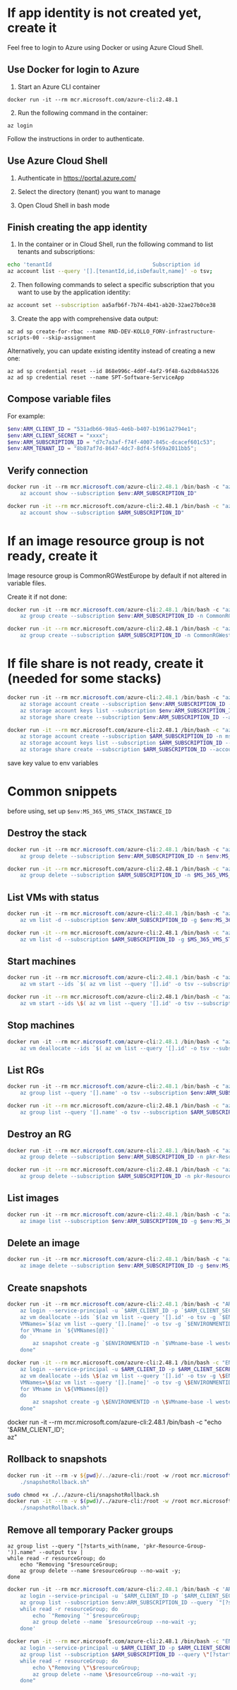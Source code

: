 # If app identity is not created yet, create it

Feel free to login to Azure using Docker or using Azure Cloud Shell.
## Use Docker for login to Azure

1. Start an Azure CLI container

```
docker run -it --rm mcr.microsoft.com/azure-cli:2.48.1
```

2. Run the following command in the container:

```
az login
```

Follow the instructions in order to authenticate.

## Use Azure Cloud Shell

1. Authenticate in https://portal.azure.com/

2. Select the directory (tenant) you want to manage

3. Open Cloud Shell in bash mode

## Finish creating the app identity

1. In the container or in Cloud Shell, run the following command to list tenants and subscriptions:

```bash
echo 'tenantId                                Subscription id                         Default Subscription name';
az account list --query '[].[tenantId,id,isDefault,name]' -o tsv;
```

2. Then following commands to select a specific subscription that you want to use by the application identity:

```bash
az account set --subscription aa5afb6f-7b74-4b41-ab20-32ae27b0ce38
```

3. Create the app with comprehensive data output:

```
az ad sp create-for-rbac --name RND-DEV-KOLLO_FORV-infrastructure-scripts-00 --skip-assignment
```

Alternatively, you can update existing identity instead of creating a new one:

```
az ad sp credential reset --id 868e996c-4d0f-4af2-9f48-6a2db84a5326
az ad sp credential reset --name SPT-Software-ServiceApp
```

## Compose variable files

For example:

```PowerShell
$env:ARM_CLIENT_ID = "531adb66-98a5-4e6b-b407-b1961a2794e1";
$env:ARM_CLIENT_SECRET = "xxxx";
$env:ARM_SUBSCRIPTION_ID = "d7c7a3af-f74f-4007-845c-dcacef601c53";
$env:ARM_TENANT_ID = "8b87af7d-8647-4dc7-8df4-5f69a2011bb5";
```

## Verify connection

```PowerShell
docker run -it --rm mcr.microsoft.com/azure-cli:2.48.1 /bin/bash -c "az login --service-principal -u $env:ARM_CLIENT_ID -p $env:ARM_CLIENT_SECRET --tenant $env:ARM_TENANT_ID; `
    az account show --subscription $env:ARM_SUBSCRIPTION_ID"
```

```bash
docker run -it --rm mcr.microsoft.com/azure-cli:2.48.1 /bin/bash -c "az login --service-principal -u $ARM_CLIENT_ID -p $ARM_CLIENT_SECRET --tenant $ARM_TENANT_ID;
    az account show --subscription $ARM_SUBSCRIPTION_ID"
```

# If an image resource group is not ready, create it

Image resource group is CommonRGWestEurope by default if not altered in variable files.

Create it if not done:
```PowerShell
docker run -it --rm mcr.microsoft.com/azure-cli:2.48.1 /bin/bash -c "az login --service-principal -u $env:ARM_CLIENT_ID -p $env:ARM_CLIENT_SECRET --tenant $env:ARM_TENANT_ID; `
    az group create --subscription $env:ARM_SUBSCRIPTION_ID -n CommonRGWestEurope -l westeurope"
```

```bash
docker run -it --rm mcr.microsoft.com/azure-cli:2.48.1 /bin/bash -c "az login --service-principal -u $ARM_CLIENT_ID -p $ARM_CLIENT_SECRET --tenant $ARM_TENANT_ID;
    az group create --subscription $ARM_SUBSCRIPTION_ID -n CommonRGWestEurope -l westeurope"
```

# If file share is not ready, create it (needed for some stacks)

```PowerShell
docker run -it --rm mcr.microsoft.com/azure-cli:2.48.1 /bin/bash -c "az login --service-principal -u $env:ARM_CLIENT_ID -p $env:ARM_CLIENT_SECRET --tenant $env:ARM_TENANT_ID; `
    az storage account create --subscription $env:ARM_SUBSCRIPTION_ID -n softwestdlrsv20 -g CommonRGWestEurope -l westeurope --sku Standard_LRS --kind StorageV2 `
    az storage account keys list --subscription $env:ARM_SUBSCRIPTION_ID --account-name softwestdlrsv20 `
    az storage share create --subscription $env:ARM_SUBSCRIPTION_ID --account-name softwestdlrsv20 --name common-00"
```

```bash
docker run -it --rm mcr.microsoft.com/azure-cli:2.48.1 /bin/bash -c "az login --service-principal -u $ARM_CLIENT_ID -p $ARM_CLIENT_SECRET --tenant $ARM_TENANT_ID;
    az storage account create --subscription $ARM_SUBSCRIPTION_ID -n ms365vmswestdlrsv20 -g CommonRGWestEurope -l westeurope --sku Standard_LRS --kind StorageV2;
    az storage account keys list --subscription $ARM_SUBSCRIPTION_ID --account-name ms365vmswestdlrsv20;
    az storage share create --subscription $ARM_SUBSCRIPTION_ID --account-name ms365vmswestdlrsv20 --name common-00"
```

save key value to env variables

# Common snippets

before using, set up `$env:MS_365_VMS_STACK_INSTANCE_ID`

## Destroy the stack

```PowerShell
docker run -it --rm mcr.microsoft.com/azure-cli:2.48.1 /bin/bash -c "az login --service-principal -u $env:ARM_CLIENT_ID -p $env:ARM_CLIENT_SECRET --tenant $env:ARM_TENANT_ID; `
    az group delete --subscription $env:ARM_SUBSCRIPTION_ID -n $env:MS_365_VMS_STACK_INSTANCE_ID -y"
```

```bash
docker run -it --rm mcr.microsoft.com/azure-cli:2.48.1 /bin/bash -c "az login --service-principal -u $ARM_CLIENT_ID -p $ARM_CLIENT_SECRET --tenant $ARM_TENANT_ID; \
    az group delete --subscription $ARM_SUBSCRIPTION_ID -n $MS_365_VMS_STACK_INSTANCE_ID -y"
```

## List VMs with status

```PowerShell
docker run -it --rm mcr.microsoft.com/azure-cli:2.48.1 /bin/bash -c "az login --service-principal -u $env:ARM_CLIENT_ID -p $env:ARM_CLIENT_SECRET --tenant $env:ARM_TENANT_ID; `
    az vm list -d --subscription $env:ARM_SUBSCRIPTION_ID -g $env:MS_365_VMS_STACK_INSTANCE_ID -o table"
```

```bash
docker run -it --rm mcr.microsoft.com/azure-cli:2.48.1 /bin/bash -c "az login --service-principal -u $ARM_CLIENT_ID -p $ARM_CLIENT_SECRET --tenant $ARM_TENANT_ID; \
    az vm list -d --subscription $ARM_SUBSCRIPTION_ID -g $MS_365_VMS_STACK_INSTANCE_ID -o table"
```

## Start machines

```PowerShell
docker run -it --rm mcr.microsoft.com/azure-cli:2.48.1 /bin/bash -c "az login --service-principal -u $env:ARM_CLIENT_ID -p $env:ARM_CLIENT_SECRET --tenant $env:ARM_TENANT_ID; `
    az vm start --ids `$( az vm list --query '[].id' -o tsv --subscription $env:ARM_SUBSCRIPTION_ID -g $env:MS_365_VMS_STACK_INSTANCE_ID )"
```

```bash
docker run -it --rm mcr.microsoft.com/azure-cli:2.48.1 /bin/bash -c "az login --service-principal -u $ARM_CLIENT_ID -p $ARM_CLIENT_SECRET --tenant $ARM_TENANT_ID; \
    az vm start --ids \$( az vm list --query '[].id' -o tsv --subscription $ARM_SUBSCRIPTION_ID -g $MS_365_VMS_STACK_INSTANCE_ID )"
```

## Stop machines

```PowerShell
docker run -it --rm mcr.microsoft.com/azure-cli:2.48.1 /bin/bash -c "az login --service-principal -u $env:ARM_CLIENT_ID -p $env:ARM_CLIENT_SECRET --tenant $env:ARM_TENANT_ID; `
    az vm deallocate --ids `$( az vm list --query '[].id' -o tsv --subscription $env:ARM_SUBSCRIPTION_ID -g $env:MS_365_VMS_STACK_INSTANCE_ID )"
```

## List RGs

```PowerShell
docker run -it --rm mcr.microsoft.com/azure-cli:2.48.1 /bin/bash -c "az login --service-principal -u $env:ARM_CLIENT_ID -p $env:ARM_CLIENT_SECRET --tenant $env:ARM_TENANT_ID; `
    az group list --query '[].name' -o tsv --subscription $env:ARM_SUBSCRIPTION_ID"
```

```bash
docker run -it --rm mcr.microsoft.com/azure-cli:2.48.1 /bin/bash -c "az login --service-principal -u $ARM_CLIENT_ID -p $ARM_CLIENT_SECRET --tenant $ARM_TENANT_ID; \
    az group list --query '[].name' -o tsv --subscription $ARM_SUBSCRIPTION_ID"
```

## Destroy an RG

```PowerShell
docker run -it --rm mcr.microsoft.com/azure-cli:2.48.1 /bin/bash -c "az login --service-principal -u $env:ARM_CLIENT_ID -p $env:ARM_CLIENT_SECRET --tenant $env:ARM_TENANT_ID; `
    az group delete --subscription $env:ARM_SUBSCRIPTION_ID -n pkr-Resource-Group-byd9he88e5 -y"
```

```bash
docker run -it --rm mcr.microsoft.com/azure-cli:2.48.1 /bin/bash -c "az login --service-principal -u $ARM_CLIENT_ID -p $ARM_CLIENT_SECRET --tenant $ARM_TENANT_ID; \
    az group delete --subscription $ARM_SUBSCRIPTION_ID -n pkr-Resource-Group-byd9he88e5 -y"
```

## List images

```PowerShell
docker run -it --rm mcr.microsoft.com/azure-cli:2.48.1 /bin/bash -c "az login --service-principal -u $env:ARM_CLIENT_ID -p $env:ARM_CLIENT_SECRET --tenant $env:ARM_TENANT_ID; `
    az image list --subscription $env:ARM_SUBSCRIPTION_ID -g $env:MS_365_VMS_IMAGE_RG_NAME -o table"
```

## Delete an image

```PowerShell
docker run -it --rm mcr.microsoft.com/azure-cli:2.48.1 /bin/bash -c "az login --service-principal -u $env:ARM_CLIENT_ID -p $env:ARM_CLIENT_SECRET --tenant $env:ARM_TENANT_ID; `
    az image delete --subscription $env:ARM_SUBSCRIPTION_ID -g $env:MS_365_VMS_IMAGE_RG_NAME -n win2019-sql2019-rs-20201029..99"
```

## Create snapshots

```PowerShell
docker run -it --rm mcr.microsoft.com/azure-cli:2.48.1 /bin/bash -c "ARM_CLIENT_ID='$env:ARM_CLIENT_ID'; ARM_CLIENT_SECRET='$env:ARM_CLIENT_SECRET'; ARM_TENANT_ID='$env:ARM_TENANT_ID'; ENVIRONMENTID='$env:MS_365_VMS_STACK_INSTANCE_ID'; ARM_SUBSCRIPTION_ID='$env:ARM_SUBSCRIPTION_ID'; `
    az login --service-principal -u `$ARM_CLIENT_ID -p `$ARM_CLIENT_SECRET --tenant `$ARM_TENANT_ID; `
    az vm deallocate --ids `$(az vm list --query '[].id' -o tsv -g `$ENVIRONMENTID); `
    VMNames=`$(az vm list --query '[].[name]' -o tsv -g `$ENVIRONMENTID); `
    for VMname in `${VMNames[@]} `
    do `
        az snapshot create -g `$ENVIRONMENTID -n `$VMname-base -l westeurope --source /subscriptions/`$ARM_SUBSCRIPTION_ID/resourceGroups/`$ENVIRONMENTID/providers/Microsoft.Compute/disks/`$VMname-disk-os; `
    done"
```

```bash
docker run -it --rm mcr.microsoft.com/azure-cli:2.48.1 /bin/bash -c "ENVIRONMENTID='$MS_365_VMS_STACK_INSTANCE_ID';
    az login --service-principal -u $ARM_CLIENT_ID -p $ARM_CLIENT_SECRET --tenant $ARM_TENANT_ID;
    az vm deallocate --ids \$(az vm list --query '[].id' -o tsv -g \$ENVIRONMENTID);
    VMNames=\$(az vm list --query '[].[name]' -o tsv -g \$ENVIRONMENTID);
    for VMname in \${VMNames[@]}
    do
        az snapshot create -g \$ENVIRONMENTID -n \$VMname-base -l westeurope --source /subscriptions/$ARM_SUBSCRIPTION_ID/resourceGroups/\$ENVIRONMENTID/providers/Microsoft.Compute/disks/\$VMname-disk-os;
    done"
```

docker run -it --rm mcr.microsoft.com/azure-cli:2.48.1 /bin/bash -c "echo '$ARM_CLIENT_ID'; \
az"

## Rollback to snapshots

```PowerShell
docker run -it --rm -v ${pwd}/../azure-cli:/root -w /root mcr.microsoft.com/azure-cli:2.48.1 /bin/bash -c "export ARM_CLIENT_ID='$env:ARM_CLIENT_ID'; export ARM_CLIENT_SECRET='$env:ARM_CLIENT_SECRET'; export ARM_TENANT_ID='$env:ARM_TENANT_ID'; export ENVIRONMENTID='$env:MS_365_VMS_STACK_INSTANCE_ID'; export ARM_SUBSCRIPTION_ID='$env:ARM_SUBSCRIPTION_ID'; `
    ./snapshotRollback.sh"
```

```bash
sudo chmod +x ./../azure-cli/snapshotRollback.sh
docker run -it --rm -v $(pwd)/../azure-cli:/root -w /root mcr.microsoft.com/azure-cli:2.48.1 /bin/bash -c "export ARM_CLIENT_ID='$ARM_CLIENT_ID'; export ARM_CLIENT_SECRET='$ARM_CLIENT_SECRET'; export ARM_TENANT_ID='$ARM_TENANT_ID'; export ENVIRONMENTID='$MS_365_VMS_STACK_INSTANCE_ID'; export ARM_SUBSCRIPTION_ID='$ARM_SUBSCRIPTION_ID'; \
    ./snapshotRollback.sh"
```

## Remove all temporary Packer groups

```
az group list --query "[?starts_with(name, 'pkr-Resource-Group-')].name" --output tsv |
while read -r resourceGroup; do
    echo "Removing "$resourceGroup;
    az group delete --name $resourceGroup --no-wait -y;
done
```

```PowerShell
docker run -it --rm mcr.microsoft.com/azure-cli:2.48.1 /bin/bash -c 'ARM_CLIENT_ID='$env:ARM_CLIENT_ID'; ARM_CLIENT_SECRET='$env:ARM_CLIENT_SECRET'; ARM_TENANT_ID='$env:ARM_TENANT_ID'; ENVIRONMENTID='$env:MS_365_VMS_STACK_INSTANCE_ID'; ARM_SUBSCRIPTION_ID='$env:ARM_SUBSCRIPTION_ID'; `
    az login --service-principal -u `$ARM_CLIENT_ID -p `$ARM_CLIENT_SECRET --tenant `$ARM_TENANT_ID; `
    az group list --subscription $env:ARM_SUBSCRIPTION_ID --query `"[?starts_with(name, 'pkr-Resource-Group-')].name`" --output tsv |
    while read -r resourceGroup; do
        echo `"Removing `"`$resourceGroup;
        az group delete --name `$resourceGroup --no-wait -y;
    done'
```

```bash
docker run -it --rm mcr.microsoft.com/azure-cli:2.48.1 /bin/bash -c "ENVIRONMENTID='$MS_365_VMS_STACK_INSTANCE_ID';
    az login --service-principal -u $ARM_CLIENT_ID -p $ARM_CLIENT_SECRET --tenant $ARM_TENANT_ID;
    az group list --subscription $ARM_SUBSCRIPTION_ID --query \"[?starts_with(name, 'pkr-Resource-Group-')].name\" --output tsv |
    while read -r resourceGroup; do
        echo \"Removing \"\$resourceGroup;
        az group delete --name \$resourceGroup --no-wait -y;
    done"
```
